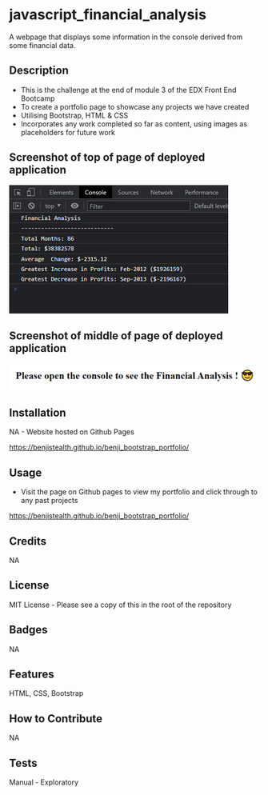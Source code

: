 # javascript_financial_analysis
A webpage that displays some information in the console derived from some financial data.

## Description

- This is the challenge at the end of module 3 of the EDX Front End Bootcamp
- To create a portfolio page to showcase any projects we have created
- Utilising Bootstrap, HTML & CSS
- Incorporates any work completed so far as content, using images as placeholders for future work

## Screenshot of top of page of deployed application

    
  <img alt="Screenshot_1" src="assets\images\screenshot1.png">


## Screenshot of middle of page of deployed application


  <img alt="Screenshot_2" src="assets\images\screenshot2.png">


## Installation

NA - Website hosted on Github Pages

https://benjistealth.github.io/benji_bootstrap_portfolio/

## Usage

- Visit the page on Github pages to view my portfolio and click through to any past projects

https://benjistealth.github.io/benji_bootstrap_portfolio/

## Credits

NA

## License

MIT License - Please see a copy of this in the root of the repository


## Badges

NA

## Features

HTML, CSS, Bootstrap

## How to Contribute

NA

## Tests

Manual - Exploratory
